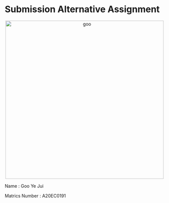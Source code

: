 # Submission Alternative Assignment
<center><img src="https://github.com/drshahizan/SECP3843/assets/97009588/f6f7e7a2-db4c-486f-9069-4ff0d9af7052" alt="goo" title="goo-photo" height="500" /></center>

<div>
  <p>
    Name : Goo Ye Jui
  </p>
  <p>
    Matrics Number : A20EC0191
  </p>
</div>


